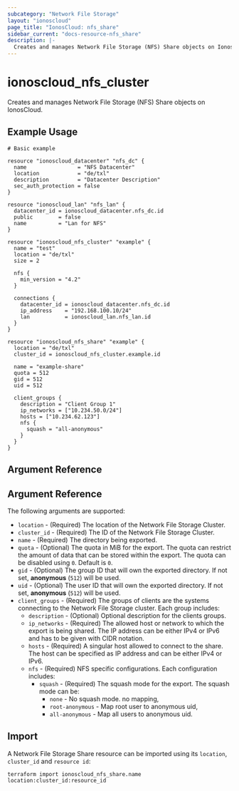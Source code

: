 ```yaml
---
subcategory: "Network File Storage"
layout: "ionoscloud"
page_title: "IonosCloud: nfs_share"
sidebar_current: "docs-resource-nfs_share"
description: |-
  Creates and manages Network File Storage (NFS) Share objects on IonosCloud.
---
```


# ionoscloud_nfs_cluster

Creates and manages Network File Storage (NFS) Share objects on IonosCloud.

## Example Usage

```hcl
# Basic example

resource "ionoscloud_datacenter" "nfs_dc" {
  name                = "NFS Datacenter"
  location            = "de/txl"
  description         = "Datacenter Description"
  sec_auth_protection = false
}

resource "ionoscloud_lan" "nfs_lan" {
  datacenter_id = ionoscloud_datacenter.nfs_dc.id
  public        = false
  name          = "Lan for NFS"
}

resource "ionoscloud_nfs_cluster" "example" {
  name = "test"
  location = "de/txl"
  size = 2

  nfs {
    min_version = "4.2"
  }

  connections {
    datacenter_id = ionoscloud_datacenter.nfs_dc.id
    ip_address    = "192.168.100.10/24"
    lan           = ionoscloud_lan.nfs_lan.id
  }
}

resource "ionoscloud_nfs_share" "example" {
  location = "de/txl"
  cluster_id = ionoscloud_nfs_cluster.example.id

  name = "example-share"
  quota = 512
  gid = 512
  uid = 512

  client_groups {
    description = "Client Group 1"
    ip_networks = ["10.234.50.0/24"]
    hosts = ["10.234.62.123"]
    nfs {
      squash = "all-anonymous"
    }
  }
}
```

## Argument Reference

## Argument Reference

The following arguments are supported:

- `location` - (Required) The location of the Network File Storage Cluster.
- `cluster_id` - (Required) The ID of the Network File Storage Cluster.
- `name` - (Required) The directory being exported.
- `quota` - (Optional) The quota in MiB for the export. The quota can restrict the amount of data that can be stored within the export. The quota can be disabled using `0`. Default is `0`.
- `gid` - (Optional) The group ID that will own the exported directory. If not set, **anonymous** (`512`) will be used.
- `uid` - (Optional) The user ID that will own the exported directory. If not set, **anonymous** (`512`) will be used.
- `client_groups` - (Required) The groups of clients are the systems connecting to the Network File Storage cluster. Each group includes:
  - `description` - (Optional) Optional description for the clients groups.
  - `ip_networks` - (Required) The allowed host or network to which the export is being shared. The IP address can be either IPv4 or IPv6 and has to be given with CIDR notation.
  - `hosts` - (Required) A singular host allowed to connect to the share. The host can be specified as IP address and can be either IPv4 or IPv6.
  - `nfs` - (Required) NFS specific configurations. Each configuration includes:
    - `squash` - (Required) The squash mode for the export. The squash mode can be:
      - `none` - No squash mode. no mapping,
      - `root-anonymous` - Map root user to anonymous uid,
      - `all-anonymous` - Map all users to anonymous uid. 

## Import

A Network File Storage Share resource can be imported using its `location`, `cluster_id` and `resource id`:

```shell
terraform import ionoscloud_nfs_share.name location:cluster_id:resource_id
```
